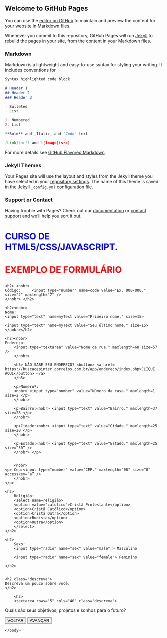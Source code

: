 ## Welcome to GitHub Pages

You can use the [editor on GitHub](https://github.com/abnersouza01/treinamento-html/edit/gh-pages/index.md) to maintain and preview the content for your website in Markdown files.

Whenever you commit to this repository, GitHub Pages will run [Jekyll](https://jekyllrb.com/) to rebuild the pages in your site, from the content in your Markdown files.

### Markdown

Markdown is a lightweight and easy-to-use syntax for styling your writing. It includes conventions for

```markdown
Syntax highlighted code block

# Header 1
## Header 2
### Header 3

- Bulleted
- List

1. Numbered
2. List

**Bold** and _Italic_ and `Code` text

[Link](url) and ![Image](src)
```

For more details see [GitHub Flavored Markdown](https://guides.github.com/features/mastering-markdown/).

### Jekyll Themes

Your Pages site will use the layout and styles from the Jekyll theme you have selected in your [repository settings](https://github.com/abnersouza01/treinamento-html/settings/pages). The name of this theme is saved in the Jekyll `_config.yml` configuration file.

### Support or Contact

Having trouble with Pages? Check out our [documentation](https://docs.github.com/categories/github-pages-basics/) or [contact support](https://support.github.com/contact) and we’ll help you sort it out.

<!DOCTYPE html>
<html lang="pt-br">
    <head>
        <meta charset="utf-8">
        <meta name="description" content="TREINAMENTO HTML">
        <title>AGENDA DE TREINAMENTO</title>
		<link type=text rel=stylesheet href=estilos.css>
    </head>

<body> 

<h1 
style=color:blue> CURSO DE HTML5/CSS/JAVASCRIPT.
</h1>


 <form> 
 <h1 style =color:red>  <p class= "html"> EXEMPLO DE FORMULÁRIO </h1>
 
	<h2> <nobr>
	Código:     <input type="number" name=code value="Ex. 000-000." size="2" maxlength="7" /> 
	</nobr> </h2>
	
	<h2><nobr>
	Nome:   
	<input type="text" name=myText value="Primeiro nome." size=15> 
		
	<input type="text" name=myText value="Seu último nome." size=15> 
	</nobr></h2>
    
	<h2><nobr>
	Endereço:   
		<input type="textarea" value="Nome da rua." maxlength=68 size=57 />
		</nobr>   
	
		<h5> NÃO SABE SEU ENDEREÇO? <button> <a href= https://buscacepinter.correios.com.br/app/endereco/index.php>CLIQUE AQUI</button> </a>
		</h5>
	
		<p>Númeroº:
		<nobr> <input type="number" value="Número da casa." maxlength=1 size=2 </p>  
		</nobr>  
		
		<p>Bairro:<nobr> <input type="text" value="Bairro." maxlength=37 size=28 </p>    
		</nobr>
		
		<p>Cidade:<nobr> <input type="text" value="Cidade." maxlength=25 size=20 </p> 
		</nobr>
		
		<p>Estado:<nobr> <input type="text" value="Estado." maxlength=25 size=”50” /> 
		</nobr> </p>
	
	
		<nobr> 
	<p> Cep:<input type="number" value="CEP." maxlength="08" size=”0” accesskey=”a” /> 
		</nobr>
	</p>
	
	<h2>
		Religião:
		<select name=religião>
		<option value="catolico">Cristã Protestante</option>
		<option>Cristã Católico</option>
		<option>Cristã Outra</option>
		<option>Budista</option>
		<option>Outra</option>
		</select>
	</h2>

	<h2>
		Sexo:
		<input type="radio" name="sex" value="male" > Masculino
		
		<input type="radio" name="sex" value="female"> Feminino
	
	</h2>


	<h2 class="descreva">
	Descreva um pouco sobre você. 
	</h2>

		<h3>
		<textarea rows="5" cols="40" class="descreva">
Quais são seus objetivos, projetos e sonhos para o futuro?
		</textarea>
		</h3>

<button> VOLTAR </button>
<button> AVANÇAR </button>

</form>    
    
	</body>


</html>
